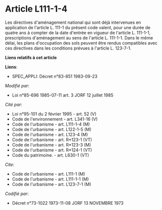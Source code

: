 # Article L111-1-4

Les directives d'aménagement national qui sont déjà intervenues en application de l'article L. 111-1 du présent code valent,
pour une durée de quatre ans à compter de la date d'entrée en vigueur de l'article L. 111-1-1, prescriptions d'aménagement au
sens de l'article L. 111-1-1. Dans le même délai, les plans d'occupation des sols peuvent être rendus compatibles avec ces
directives dans les conditions prévues à l'article L. 123-7-1.

**Liens relatifs à cet article**

**Liens**:

  - SPEC_APPLI: Décret n°83-851 1983-09-23

_Modifié par_:

  - Loi n°85-696 1985-07-11 art. 3 JORF 12 juillet 1985

_Cité par_:

  - Loi n°95-101 du 2 février 1995 - art. 52 (V)
  - Code de l'environnement - art. L341-16 (V)
  - Code de l'urbanisme - art. L111-1-4 (M)
  - Code de l'urbanisme - art. L122-1-5 (M)
  - Code de l'urbanisme - art. L123-4 (M)
  - Code de l'urbanisme - art. R*123-1 (VT)
  - Code de l'urbanisme - art. R*123-3 (M)
  - Code de l'urbanisme - art. R*124-1 (VT)
  - Code du patrimoine. - art. L630-1 (VT)

_Cite_:

  - Code de l'urbanisme - art. L111-1 (M)
  - Code de l'urbanisme - art. L111-1-1 (M)
  - Code de l'urbanisme - art. L123-7-1 (M)

_Codifié par_:

  - Décret n°73-1022 1973-11-08 JORF 13 NOVEMBRE 1973
